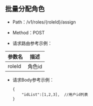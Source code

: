 ## 批量分配角色
- Path：/v1/roles/{roleId}/assign

- Method：POST

- 请求路由参考示例：

|参数名      |描述 |
|----------- |----------- |
|roleId  |角色id |

- 请求Body参考示例：

  ```
  {
      "idList":[1,2,3],  //用户id列表
  }    
  ```